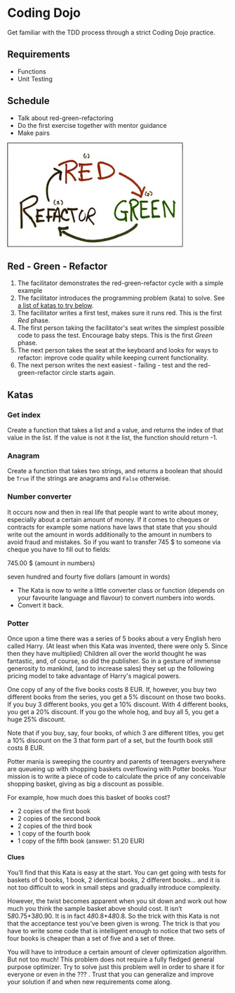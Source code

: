 # Coding Dojo
Get familiar with the TDD process through a strict Coding Dojo practice.

## Requirements
- Functions
- Unit Testing

## Schedule
- Talk about red-green-refactoring
- Do the first exercise together with mentor guidance
- Make pairs

![red-green-refactor](red_green_refactor.jpg)

## Red - Green - Refactor
1. The facilitator demonstrates the red-green-refactor cycle with a simple example
2. The facilitator introduces the programming problem (kata) to solve. See [a list of katas to try below](#katas).
3. The facilitator writes a first test, makes sure it runs red. This is the first *Red* phase.
4. The first person taking the facilitator's seat writes the simplest possible code to pass the test. Encourage baby steps. This is the first *Green* phase.
5. The next person takes the seat at the keyboard and looks for ways to refactor: improve code quality while keeping current functionality.
6. The next person writes the next easiest - failing - test and the red-green-refactor circle starts again.

## Katas
### Get index
Create a function that takes a list and a value, and returns the index of that value in the list. If the value is not it the list, the function should return -1.

### Anagram
Create a function that takes two strings, and returns a boolean that should be `True` if the strings are anagrams and `False` otherwise.

### Number converter
It occurs now and then in real life that people want to write about
money, especially about a certain amount of money. If it comes to
cheques or contracts for example some nations have laws that state that
you should write out the amount in words additionally to the amount in
numbers to avoid fraud and mistakes. So if you want to transfer 745 \$
to someone via cheque you have to fill out to fields:

745.00 \$ (amount in numbers)

seven hundred and fourty five dollars (amount in words)

 -  The Kata is now to write a little converter class or function (depends
on your favourite language and flavour) to convert numbers into words.
 -  Convert it back.

### Potter
Once upon a time there was a series of 5 books about a very English hero called Harry. (At least when this Kata was invented, there were only 5. Since then they have multiplied) Children all over the world thought he was fantastic, and, of course, so did the publisher. So in a gesture of immense generosity to mankind, (and to increase sales) they set up the following pricing model to take advantage of Harry's magical powers.

One copy of any of the five books costs 8 EUR. If, however, you buy two different books from the series, you get a 5% discount on those two books. If you buy 3 different books, you get a 10% discount. With 4 different books, you get a 20% discount. If you go the whole hog, and buy all 5, you get a huge 25% discount.

Note that if you buy, say, four books, of which 3 are different titles, you get a 10% discount on the 3 that form part of a set, but the fourth book still costs 8 EUR.

Potter mania is sweeping the country and parents of teenagers everywhere are queueing up with shopping baskets overflowing with Potter books. Your mission is to write a piece of code to calculate the price of any conceivable shopping basket, giving as big a discount as possible.

For example, how much does this basket of books cost?

 -  2 copies of the first book
 -  2 copies of the second book
 -  2 copies of the third book
 -  1 copy of the fourth book
 -  1 copy of the fifth book
(answer: 51.20 EUR)

#### Clues

You’ll find that this Kata is easy at the start. You can get going with tests for baskets of 0 books, 1 book, 2 identical books, 2 different books… and it is not too difficult to work in small steps and gradually introduce complexity.

However, the twist becomes apparent when you sit down and work out how much you think the sample basket above should cost. It isn’t 5*8*0.75+3*8*0.90. It is in fact 4*8*0.8+4*8*0.8. So the trick with this Kata is not that the acceptance test you’ve been given is wrong. The trick is that you have to write some code that is intelligent enough to notice that two sets of four books is cheaper than a set of five and a set of three.

You will have to introduce a certain amount of clever optimization algorithm. But not too much! This problem does not require a fully fledged general purpose optimizer. Try to solve just this problem well in order to share it for everyone or even in the ??? . Trust that you can generalize and improve your solution if and when new requirements come along.
